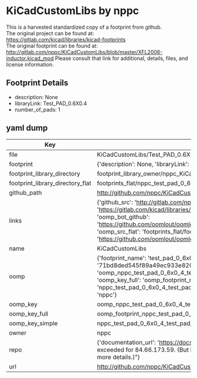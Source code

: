 # KiCadCustomLibs by nppc  
This is a harvested standardized copy of a footprint from github.  
The original project can be found at:  
https://gitlab.com/kicad/libraries/kicad-footprints  
The original footprint can be found at:
http://gitlab.com/nppc/KiCadCustomLibs/blob/master/XFL2006-inductor.kicad_mod
Please consult that link for additional, details, files, and license information.  
## Footprint Details
* description: None  
* libraryLink: Test_PAD_0.6X0.4  
* number_of_pads: 1  
## yaml dump  
| Key | Value |  
| --- | --- |  
| file | KiCadCustomLibs/Test_PAD_0.6X0.4.kicad_mod |  
| footprint | {'description': None, 'libraryLink': 'Test_PAD_0.6X0.4', 'number_of_pads': 1} |  
| footprint_library_directory | footprint_library_owner/nppc_KiCadCustomLibs |  
| footprint_library_directory_flat | footprints_flat/nppc_test_pad_0_6x0_4_test_pad_0_6x0_4/working |  
| github_path | http://github.com/nppc/KiCadCustomLibs/blob/master/Test_PAD_0.6X0.4.kicad_mod |  
| links | {'github_src': 'http://gitlab.com/nppc/KiCadCustomLibs/blob/master/XFL2006-inductor.kicad_mod', 'github_src_repo': 'https://gitlab.com/kicad/libraries/kicad-footprints', 'oomp_bot': 'footprints/nppc_test_pad_0_6x0_4_test_pad_0_6x0_4/working', 'oomp_bot_github': 'https://github.com/oomlout/oomlout_oomp_footprint_bot/tree/main/footprints/nppc_test_pad_0_6x0_4_test_pad_0_6x0_4/working', 'oomp_src_flat': 'footprints_flat/footprints_flat/nppc_test_pad_0_6x0_4_test_pad_0_6x0_4/working', 'oomp_src_flat_github': 'https://github.com/oomlout/oomlout_oomp_footprint_src/tree/main/footprints_flat/nppc_test_pad_0_6x0_4_test_pad_0_6x0_4/working'} |  
| name | KiCadCustomLibs |  
| oomp | {'footprint_name': 'test_pad_0_6x0_4', 'library_name': 'test_pad_0_6x0_4_kicad_mod', 'md5': '71bd8ded545f89a49ec933e820810e5e', 'md5_10': '71bd8ded54', 'md5_5': '71bd8', 'md5_6': '71bd8d', 'oomp_key': 'oomp_nppc_test_pad_0_6x0_4_test_pad_0_6x0_4', 'oomp_key_extra': 'oomp_footprint_nppc_test_pad_0_6x0_4_test_pad_0_6x0_4', 'oomp_key_full': 'oomp_footprint_nppc_test_pad_0_6x0_4_test_pad_0_6x0_4_71bd8d', 'oomp_key_simple': 'nppc_test_pad_0_6x0_4_test_pad_0_6x0_4', 'original_filename': 'KiCadCustomLibs/Test_PAD_0.6X0.4.kicad_mod', 'owner_name': 'nppc'} |  
| oomp_key | oomp_nppc_test_pad_0_6x0_4_test_pad_0_6x0_4 |  
| oomp_key_full | oomp_footprint_nppc_test_pad_0_6x0_4_test_pad_0_6x0_4 |  
| oomp_key_simple | nppc_test_pad_0_6x0_4_test_pad_0_6x0_4 |  
| owner | nppc |  
| repo | {'documentation_url': 'https://docs.github.com/rest/overview/resources-in-the-rest-api#rate-limiting', 'message': "API rate limit exceeded for 84.66.173.59. (But here's the good news: Authenticated requests get a higher rate limit. Check out the documentation for more details.)"} |  
| url | http://github.com/nppc/KiCadCustomLibs |  

